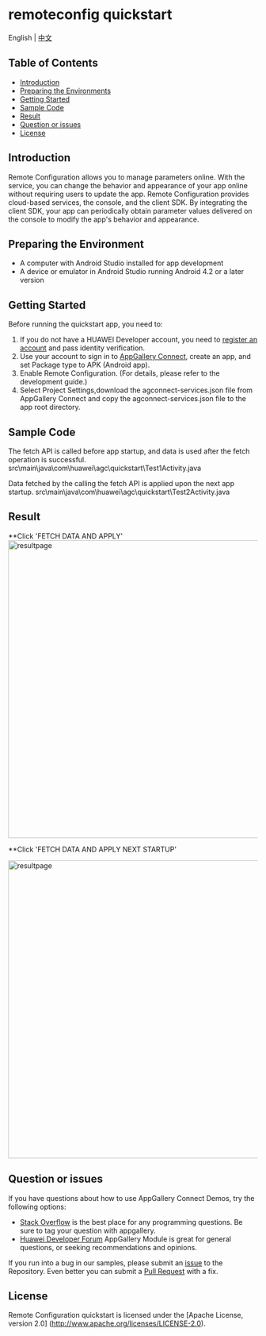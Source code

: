 # remoteconfig quickstart

English | [中文](https://github.com/AppGalleryConnect/agc-demos/blob/main/Android/Remote%20Configuration/README_ZH.md)

## Table of Contents

 * [Introduction](#introduction)
 * [Preparing the Environments](#preparing-the-environments)
 * [Getting Started](#getting-started)
 * [Sample Code](#sample-Code)
 * [Result](#result)
 * [Question or issues](#question-or-issues)
 * [License](#license)

## Introduction

Remote Configuration allows you to manage parameters online. With the service, you can change the behavior and appearance of your app online without requiring users to update the app. Remote Configuration provides cloud-based services, the console, and the client SDK. By integrating the client SDK, your app can periodically obtain parameter values delivered on the console to modify the app's behavior and appearance.

## Preparing the Environment

* A computer with Android Studio installed for app development
* A device or emulator in Android Studio running Android 4.2 or a later version

## Getting Started

Before running the quickstart app, you need to:
1. If you do not have a HUAWEI Developer account, you need to [register an account](https://developer.huawei.com/consumer/en/doc/start/registration-and-verification-0000001053628148) and pass identity verification.
2. Use your account to sign in to [AppGallery Connect](https://developer.huawei.com/consumer/cn/doc/development/AppGallery-connect-Guides/agc-get-started), create an app, and set Package type to APK (Android app).
3. Enable Remote Configuration. (For details, please refer to the development guide.)
4. Select Project Settings,download the agconnect-services.json file from AppGallery Connect and copy the agconnect-services.json file to the app root directory.

## Sample Code

The fetch API is called before app startup, and data is used after the fetch operation is successful.
    src\main\java\com\huawei\agc\quickstart\Test1Activity.java

Data fetched by the calling the fetch API is applied upon the next app startup.
    src\main\java\com\huawei\agc\quickstart\Test2Activity.java

## Result

**Click 'FETCH DATA AND APPLY'</br>
<img src="images/fetch and apply.gif" alt="resultpage" height="600"/>

**Click 'FETCH DATA AND APPLY NEXT STARTUP'</br>

<img src="images/fetch and apply next start.gif" alt="resultpage" height="600"/>

## Question or issues

If you have questions about how to use AppGallery Connect Demos, try the following options:  

* [Stack Overflow](https://stackoverflow.com/users/14194729/appgallery-connect) is the best place for any programming questions. Be sure to tag your question with appgallery.  
* [Huawei Developer Forum](https://forums.developer.huawei.com/forumPortal/en/home?fid=0101188387844930001) AppGallery Module is great for general questions, or seeking recommendations and opinions.

If you run into a bug in our samples, please submit an [issue](https://github.com/AppGalleryConnect/agc-demos/issues) to the Repository. Even better you can submit a [Pull Request](https://github.com/AppGalleryConnect/agc-demos/pulls) with a fix.

## License

Remote Configuration quickstart is licensed under the [Apache License, version 2.0] (http://www.apache.org/licenses/LICENSE-2.0).
